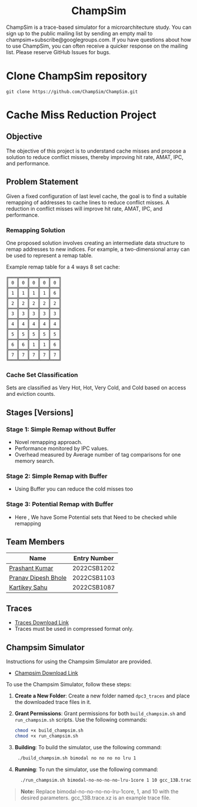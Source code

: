 <p align="center">
  <h1 align="center"> ChampSim </h1>
  <p> ChampSim is a trace-based simulator for a microarchitecture study. You can sign up to the public mailing list by sending an empty mail to champsim+subscribe@googlegroups.com. If you have questions about how to use ChampSim, you can often receive a quicker response on the mailing list. Please reserve GitHub Issues for bugs. <p>
</p>

# Clone ChampSim repository
```
git clone https://github.com/ChampSim/ChampSim.git
```
# Cache Miss Reduction Project

## Objective

The objective of this project is to understand cache misses and propose a solution to reduce conflict misses, thereby improving hit rate, AMAT, IPC, and performance.

## Problem Statement

Given a fixed configuration of last level cache, the goal is to find a suitable remapping of addresses to cache lines to reduce conflict misses. A reduction in conflict misses will improve hit rate, AMAT, IPC, and performance.

### Remapping Solution

One proposed solution involves creating an intermediate data structure to remap addresses to new indices. For example, a two-dimensional array can be used to represent a remap table.

Example remap table for a 4 ways 8 set cache:
```
╔═══╦═══╦═══╦═══╦═══╗
║ 0 ║ 0 ║ 0 ║ 0 ║ 0 ║
╠═══╬═══╬═══╬═══╬═══╣
║ 1 ║ 1 ║ 1 ║ 1 ║ 6 ║
╠═══╬═══╬═══╬═══╬═══╣
║ 2 ║ 2 ║ 2 ║ 2 ║ 2 ║
╠═══╬═══╬═══╬═══╬═══╣
║ 3 ║ 3 ║ 3 ║ 3 ║ 3 ║
╠═══╬═══╬═══╬═══╬═══╣
║ 4 ║ 4 ║ 4 ║ 4 ║ 4 ║
╠═══╬═══╬═══╬═══╬═══╣
║ 5 ║ 5 ║ 5 ║ 5 ║ 5 ║
╠═══╬═══╬═══╬═══╬═══╣
║ 6 ║ 6 ║ 1 ║ 1 ║ 6 ║
╠═══╬═══╬═══╬═══╬═══╣
║ 7 ║ 7 ║ 7 ║ 7 ║ 7 ║
╚═══╩═══╩═══╩═══╩═══╝
```


### Cache Set Classification

Sets are classified as Very Hot, Hot, Very Cold, and Cold based on access and eviction counts.

## Stages [Versions]

### Stage 1: Simple Remap without Buffer

- Novel remapping approach.
- Performance monitored by IPC values.
- Overhead measured by Average number of tag comparisons for one memory search.


### Stage 2: Simple Remap with Buffer

- Using Buffer you can reduce the cold misses too 

### Stage 3: Potential Remap with Buffer

- Here , We have Some Potential sets that Need to be checked while remapping

  
## Team Members

| Name                     | Entry Number |
|--------------------------| -------------|
| [Prashant Kumar](https://github.com/Prashant370)            | 2022CSB1202  |
| [Pranav Dipesh Bhole](https://github.com/pranavbhole123) | 2022CSB1103  |
| [Kartikey Sahu](https://github.com/kartikeysahu987)          | 2022CSB1087  |


## Traces 

- [Traces Download Link](https://drive.google.com/drive/folders/1lxbyLJ30uXWaxK7uy_84BHyr5WjlC8Qu?usp=sharing)
- Traces must be used in compressed format only.

## Champsim Simulator

Instructions for using the Champsim Simulator are provided.

- [Champsim Download Link](https://drive.google.com/file/d/1RgT3E2AUDhLu2mxse0W6U7rG4hcGFfCx/view?usp=sharing)


To use the Champsim Simulator, follow these steps:

1. **Create a New Folder**: Create a new folder named `dpc3_traces` and place the downloaded trace files in it.

2. **Grant Permissions**: Grant permissions for both `build_champsim.sh` and `run_champsim.sh` scripts. Use the following commands:
   ```bash
   chmod +x build_champsim.sh
   chmod +x run_champsim.sh

3. **Building**: To build the simulator, use the following command:
   ```bash
    ./build_champsim.sh bimodal no no no no lru 1

4. **Running**: To run the simulator, use the following command:
   ```bash
     ./run_champsim.sh bimodal-no-no-no-no-lru-1core 1 10 gcc_13B.trace.xz
   
> **Note:**  Replace bimodal-no-no-no-no-lru-1core, 1, and 10 with the desired parameters. gcc_13B.trace.xz is an example trace file.


